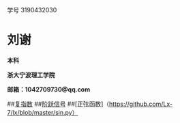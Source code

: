 学号 3190432030   

  <tr>
    <td width="75%">
      <h1>刘谢</h1>
      <p><b>本科</b></p>
      <p><b>浙大宁波理工学院</b></p>
      <p><b>邮箱：1042709730@qq.com</b></p>
    
  


##[复指数](https://github.com/Lx-7/lx/blob/master/%E5%A4%8D%E6%8C%87%E6%95%B0.py)
##[阶跃信号](https://github.com/Lx-7/lx/blob/master/%E9%98%B6%E8%B7%83%E4%BF%A1%E5%8F%B7.py)
##[正弦函数]（https://github.com/Lx-7/lx/blob/master/sin.py）
